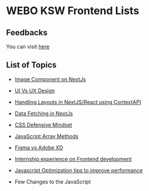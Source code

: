 # WEBO KSW Frontend Lists

## Feedbacks

You can visit [here](https://docs.google.com/spreadsheets/d/1_xAzloDlA-DcJ0UxAbJAVkOYW3HNAj6iNwgD8d2ahgI/edit#gid=812325607)

## List of Topics

- [Image Component on NextJs](https://github.com/WEBO-Digital/knowledge-sharing-wednesday-frontend/tree/main/Salina%20-%2013th%20April)
- [UI Vs UX Design](https://github.com/WEBO-Digital/knowledge-sharing-wednesday-frontend/tree/main/Deepak%20-%2020th%20April)
- [Handling Layouts in NextJS/React using ContextAPI](https://github.com/WEBO-Digital/knowledge-sharing-wednesday-frontend/tree/main/Sushant%20-%2027th%20April)
- [Data Fetching in NextJs](https://github.com/WEBO-Digital/knowledge-sharing-wednesday-frontend/tree/main/Karan%20-%204th%20May)
- [CSS Defensive Mindset](https://github.com/WEBO-Digital/knowledge-sharing-wednesday-frontend/tree/main/Nirajan%20-%2011th%20May)
- [JavaScript Array Methods](https://github.com/WEBO-Digital/knowledge-sharing-wednesday-frontend/tree/main/Sameer%20-%2018th%20May)
- [Figma vs Adobe XD](https://github.com/WEBO-Digital/knowledge-sharing-wednesday-frontend/tree/main/Ashish%20-%2025th%20May)
- [Internship experience on Frontend development](https://github.com/WEBO-Digital/knowledge-sharing-wednesday-frontend/tree/main/Amod%20-%2015th%20June)
- [Javascript Optimization tips to improve performance](https://github.com/WEBO-Digital/knowledge-sharing-wednesday-frontend/tree/main/Shiva%20-%2023th%20June)

- Few Changes to the JavaScript